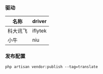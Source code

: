 
### 驱动
名称 | driver
---- | ---
科大讯飞 | iflytek
小牛 |  niu

### 发布配置
~~~
php artisan vendor:publish --tag=translate
~~~
